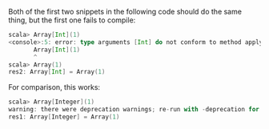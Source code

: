 Both of the first two snippets in the following code should do the same thing, but the first one fails to compile:

```scala
scala> Array[Int](1)
<console>:5: error: type arguments [Int] do not conform to method apply's type parameter bounds [A <: AnyRef]
       Array[Int](1)
       ^
scala> Array(1)         
res2: Array[Int] = Array(1)
```

For comparison, this works:

```scala
scala> Array[Integer](1)
warning: there were deprecation warnings; re-run with -deprecation for details
res1: Array[Integer] = Array(1)
```
